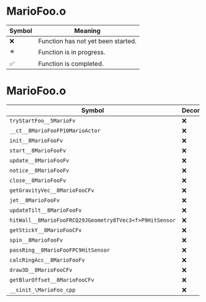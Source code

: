 # MarioFoo.o
| Symbol | Meaning 
| ------------- | ------------- 
| :x: | Function has not yet been started. 
| :eight_pointed_black_star: | Function is in progress. 
| :white_check_mark: | Function is completed. 


# MarioFoo.o
| Symbol | Decompiled? |
| ------------- | ------------- |
| `tryStartFoo__5MarioFv` | :x: |
| `__ct__8MarioFooFP10MarioActor` | :x: |
| `init__8MarioFooFv` | :x: |
| `start__8MarioFooFv` | :x: |
| `update__8MarioFooFv` | :x: |
| `notice__8MarioFooFv` | :x: |
| `close__8MarioFooFv` | :x: |
| `getGravityVec__8MarioFooCFv` | :x: |
| `jet__8MarioFooFv` | :x: |
| `updateTilt__8MarioFooFv` | :x: |
| `hitWall__8MarioFooFRCQ29JGeometry8TVec3<f>P9HitSensor` | :x: |
| `getStickY__8MarioFooCFv` | :x: |
| `spin__8MarioFooFv` | :x: |
| `passRing__8MarioFooFPC9HitSensor` | :x: |
| `calcRingAcc__8MarioFooFv` | :x: |
| `draw3D__8MarioFooCFv` | :x: |
| `getBlurOffset__8MarioFooCFv` | :x: |
| `__sinit_\MarioFoo_cpp` | :x: |
